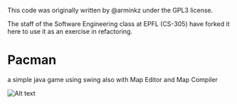 This code was originally written by @arminkz under the GPL3 license.

The staff of the Software Engineering class at EPFL (CS-305) have forked it here to use it as an exercise in refactoring.


# Pacman
a simple java game using swing also with Map Editor and Map Compiler

![Alt text](/../master/pacman.png?raw=true "Screenshot")
